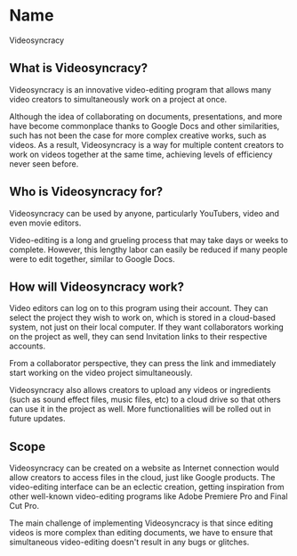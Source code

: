 # Name
Videosyncracy

## What is Videosyncracy?
Videosyncracy is an innovative video-editing program that allows many video creators to simultaneously work on a project at once.

Although the idea of collaborating on documents, presentations, and more have become commonplace thanks to Google Docs and other similarities, such has not been the case for more complex creative works, such as videos. As a result, Videosyncracy is a way for multiple content creators to work on videos together at the same time, achieving levels of efficiency never seen before.

## Who is Videosyncracy for?
Videosyncracy can be used by anyone, particularly YouTubers, video and even movie editors. 

Video-editing is a long and grueling process that may take days or weeks to complete. However, this lengthy labor can easily be reduced if many people were to edit together, similar to Google Docs.

## How will Videosyncracy work?
Video editors can log on to this program using their account. They can select the project they wish to work on, which is stored in a cloud-based system, not just on their local computer. If they want collaborators working on the project as well, they can send Invitation links to their respective accounts. 

From a collaborator perspective, they can press the link and immediately start working on the video project simultaneously. 

Videosyncracy also allows creators to upload any videos or ingredients (such as sound effect files, music files, etc) to a cloud drive so that others can use it in the project as well. More functionalities will be rolled out in future updates.

## Scope
Videosyncracy can be created on a website as Internet connection would allow creators to access files in the cloud, just like Google products. The video-editing interface can be an eclectic creation, getting inspiration from other well-known video-editing programs like Adobe Premiere Pro and Final Cut Pro. 

The main challenge of implementing Videosyncracy is that since editing videos is more complex than editing documents, we have to ensure that simultaneous video-editing doesn't result in any bugs or glitches.
